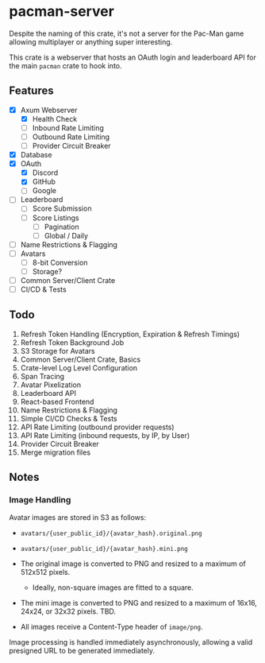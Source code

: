 # pacman-server

Despite the naming of this crate, it's not a server for the Pac-Man game allowing multiplayer or anything super interesting.

This crate is a webserver that hosts an OAuth login and leaderboard API for the main `pacman` crate to hook into.

## Features

- [x] Axum Webserver
  - [x] Health Check
  - [ ] Inbound Rate Limiting
  - [ ] Outbound Rate Limiting
  - [ ] Provider Circuit Breaker
- [x] Database
- [x] OAuth
  - [x] Discord
  - [x] GitHub
  - [ ] Google
- [ ] Leaderboard
  - [ ] Score Submission
  - [ ] Score Listings
    - [ ] Pagination
    - [ ] Global / Daily
- [ ] Name Restrictions & Flagging
- [ ] Avatars
  - [ ] 8-bit Conversion
  - [ ] Storage?
- [ ] Common Server/Client Crate
- [ ] CI/CD & Tests

## Todo

1. Refresh Token Handling (Encryption, Expiration & Refresh Timings)
2. Refresh Token Background Job
3. S3 Storage for Avatars
4. Common Server/Client Crate, Basics
5. Crate-level Log Level Configuration
6. Span Tracing
7. Avatar Pixelization
8. Leaderboard API
9. React-based Frontend
10. Name Restrictions & Flagging
11. Simple CI/CD Checks & Tests
12. API Rate Limiting (outbound provider requests)
13. API Rate Limiting (inbound requests, by IP, by User)
14. Provider Circuit Breaker
15. Merge migration files

## Notes

### Image Handling

Avatar images are stored in S3 as follows:

- `avatars/{user_public_id}/{avatar_hash}.original.png`
- `avatars/{user_public_id}/{avatar_hash}.mini.png`

- The original image is converted to PNG and resized to a maximum of 512x512 pixels.
  - Ideally, non-square images are fitted to a square.
- The mini image is converted to PNG and resized to a maximum of 16x16, 24x24, or 32x32 pixels. TBD.
- All images receive a Content-Type header of `image/png`.

Image processing is handled immediately asynchronously, allowing a valid presigned URL to be generated immediately.
